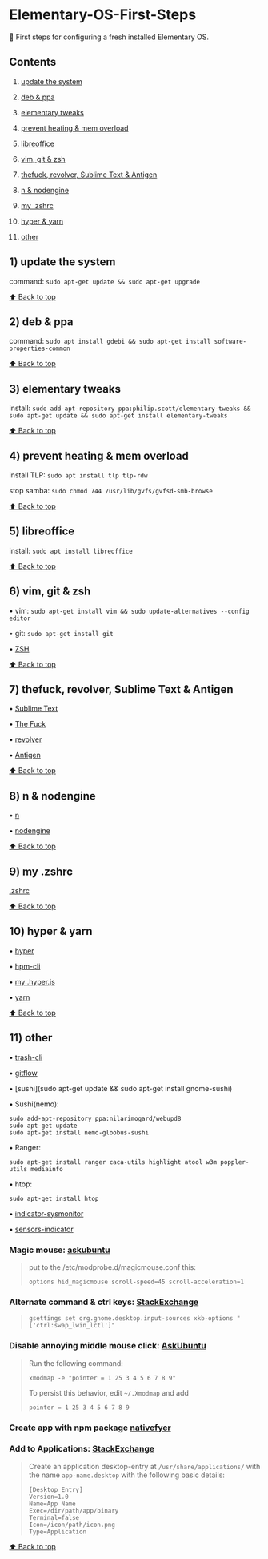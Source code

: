 # Elementary-OS-First-Steps
:baby_bottle: First steps for configuring a fresh installed Elementary OS.

## Contents
  
  1) [update the system](#1-update-the-system)
  
  2) [deb & ppa](#2-deb--ppa)
  
  3) [elementary tweaks](#3-elementary-tweaks)
  
  4) [prevent heating & mem overload](#4-prevent-heating--mem-overload)
  
  5) [libreoffice](#5-libreoffice)
  
  6) [vim, git & zsh](#6-vim-git--zsh)
  
  7) [thefuck, revolver, Sublime Text & Antigen](#7-thefuck-revolver-sublime-text--antigen)
  
  8) [n & nodengine](#8-n--nodengine)
  
  9) [my .zshrc](#9-zshrc)
  
  10) [hyper & yarn](#10-hyper--yarn)
  
  11) [other](#11-other)

## 1) update the system

command: `sudo apt-get update && sudo apt-get upgrade`

[⬆ Back to top](#contents)

## 2) deb & ppa

command: `sudo apt install gdebi && sudo apt-get install software-properties-common`

[⬆ Back to top](#contents)

## 3) elementary tweaks

install: `sudo add-apt-repository ppa:philip.scott/elementary-tweaks && sudo apt-get update && sudo apt-get install elementary-tweaks`

[⬆ Back to top](#contents)

## 4) prevent heating & mem overload

install TLP: `sudo apt install tlp tlp-rdw`

stop samba: `sudo chmod 744 /usr/lib/gvfs/gvfsd-smb-browse`

[⬆ Back to top](#contents)

## 5) libreoffice

install: `sudo apt install libreoffice`

[⬆ Back to top](#contents)

## 6) vim, git & zsh

• vim: `sudo apt-get install vim && sudo update-alternatives --config editor`

• git: `sudo apt-get install git`

• [ZSH](https://github.com/robbyrussell/oh-my-zsh/wiki/Installing-ZSH)

[⬆ Back to top](#contents)

## 7) thefuck, revolver, Sublime Text & Antigen

• [Sublime Text](https://sublimetext.com)

• [The Fuck](https://github.com/nvbn/thefuck)

• [revolver](https://github.com/molovo/revolver)

• [Antigen](https://github.com/zsh-users/antigen)

[⬆ Back to top](#contents)

## 8) n & nodengine

• [n](https://github.com/mklement0/n-install)

• [nodengine](https://github.com/Kikobeats/nodengine)

[⬆ Back to top](#contents)

## 9) my .zshrc

[.zshrc](.zshrc)

[⬆ Back to top](#contents)

## 10) hyper & yarn 

• [hyper](https://github.com/zeit/hyper)

• [hpm-cli](https://www.npmjs.com/package/hpm-cli)

• [my .hyper.js](.hyper.js)

• [yarn](https://yarnpkg.com/docs/install)

[⬆ Back to top](#contents)

## 11) other

• [trash-cli](https://github.com/sindresorhus/trash-cli)

• [gitflow](https://github.com/petervanderdoes/gitflow-avh)

• [sushi](sudo apt-get update && sudo apt-get install gnome-sushi)

• Sushi(nemo):

```
sudo add-apt-repository ppa:nilarimogard/webupd8
sudo apt-get update
sudo apt-get install nemo-gloobus-sushi
```
• Ranger:

```
sudo apt-get install ranger caca-utils highlight atool w3m poppler-utils mediainfo
```
• htop:

```
sudo apt-get install htop

```

• [indicator-sysmonitor](https://github.com/fossfreedom/indicator-sysmonitor)

• [sensors-indicator](https://launchpad.net/~alexmurray/+archive/ubuntu/indicator-sensors/+sourcepub/4472975/+listing-archive-extra)

### Magic mouse: [askubuntu](http://askubuntu.com/questions/261791/how-to-set-the-scroll-speed-of-apple-magic-mouse)

> put to the /etc/modprobe.d/magicmouse.conf this:
> 
> `options hid_magicmouse scroll-speed=45 scroll-acceleration=1`

### Alternate command & ctrl keys: [StackExchange](http://elementaryos.stackexchange.com/questions/1283/how-to-setup-keyboard-layout-similar-to-os-x)

> `gsettings set org.gnome.desktop.input-sources xkb-options "['ctrl:swap_lwin_lctl']"`

### Disable annoying middle mouse click: [AskUbuntu](http://askubuntu.com/questions/4507/how-do-i-disable-middle-mouse-button-click-paste)

> Run the following command:
>
> `xmodmap -e "pointer = 1 25 3 4 5 6 7 8 9"`
>
> To persist this behavior, edit `~/.Xmodmap` and add
>
> `pointer = 1 25 3 4 5 6 7 8 9`

### Create app with npm package [nativefyer](https://www.npmjs.com/package/nativefier)

### Add to Applications: [StackExchange](http://elementaryos.stackexchange.com/questions/560/how-can-i-add-an-executable-file-to-the-dock)

> Create an application desktop-entry at `/usr/share/applications/` with the name `app-name.desktop` with the following basic details:
> 
>```
> [Desktop Entry]
> Version=1.0
> Name=App Name
> Exec=/dir/path/app/binary
> Terminal=false
> Icon=/icon/path/icon.png
> Type=Application
>```

[⬆ Back to top](#contents)
